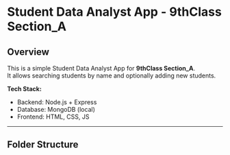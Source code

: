 # Student Data Analyst App - 9thClass Section_A

## Overview
This is a simple Student Data Analyst App for **9thClass Section_A**.  
It allows searching students by name and optionally adding new students.  

**Tech Stack:**  
- Backend: Node.js + Express  
- Database: MongoDB (local)  
- Frontend: HTML, CSS, JS  

---

## Folder Structure

